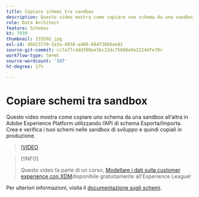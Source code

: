 ```yaml
---
title: Copiare schemi tra sandbox
description: Questo video mostra come copiare uno schema da una sandbox all’altra in Adobe Experience Platform utilizzando l’API di schema Esporta/Importa.
role: Data Architect
feature: Schemas
kt: 7939
thumbnail: 333592.jpg
exl-id: d0d23739-3a3a-4938-a400-684f36b0ae82
source-git-commit: cc7a77c4dd380ae1bc23dc75608e8e2224dfe78c
workflow-type: tm+mt
source-wordcount: '107'
ht-degree: 17%

---
```


# Copiare schemi tra sandbox

Questo video mostra come copiare uno schema da una sandbox all’altra in Adobe Experience Platform utilizzando l’API di schema Esporta/Importa. Crea e verifica i tuoi schemi nelle sandbox di sviluppo e quindi copiali in produzione.

>[!VIDEO](https://video.tv.adobe.com/v/333592?quality=12&learn=on)

>[!INFO]
>
> Questo video fa parte di un corso, [Modellare i dati sulla customer experience con XDM](https://experienceleague.adobe.com/?recommended=ExperiencePlatform-D-1-2021.1.xdm)disponibile gratuitamente all&#39;Experience League!

Per ulteriori informazioni, visita il [documentazione sugli schemi](https://experienceleague.adobe.com/docs/experience-platform/xdm/home.html?lang=it).

